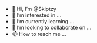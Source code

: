 - 👋 Hi, I’m @Skiptzy
- 👀 I’m interested in ...
- 🌱 I’m currently learning ...
- 💞️ I’m looking to collaborate on ...
- 📫 How to reach me ...

<!---
Skiptzy/Skiptzy is a ✨ special ✨ repository because its `README.md` (this file) appears on your GitHub profile.
You can click the Preview link to take a look at your changes.
--->
